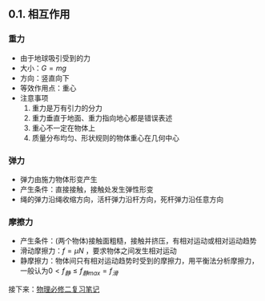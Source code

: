 ## 0.1. 相互作用
### 重力
- 由于地球吸引受到的力
- 大小：$G=mg$
- 方向：竖直向下
- 等效作用点：重心
- 注意事项
	1. 重力是万有引力的分力
	2. 重力垂直于地面、重力指向地心都是错误表述
	3. 重心不一定在物体上
	4. 质量分布均匀、形状规则的物体重心在几何中心
### 弹力
- 弹力由施力物体形变产生
- 产生条件：直接接触，接触处发生弹性形变
- 绳的弹力沿绳收缩方向，活杆弹力沿杆方向，死杆弹力沿任意方向
### 摩擦力
- 产生条件：(两个物体)接触面粗糙，接触并挤压，有相对运动或相对运动趋势
- 滑动摩擦力：$f=\mu N$ ，要求物体之间发生相对运动
- 静摩擦力：物体间只有相对运动趋势时受到的摩擦力，用平衡法分析摩擦力，一般认为$0<f_静\le f_{静max}=f_滑$ 

接下来：[物理必修二复习笔记](物理必修二复习笔记.md)